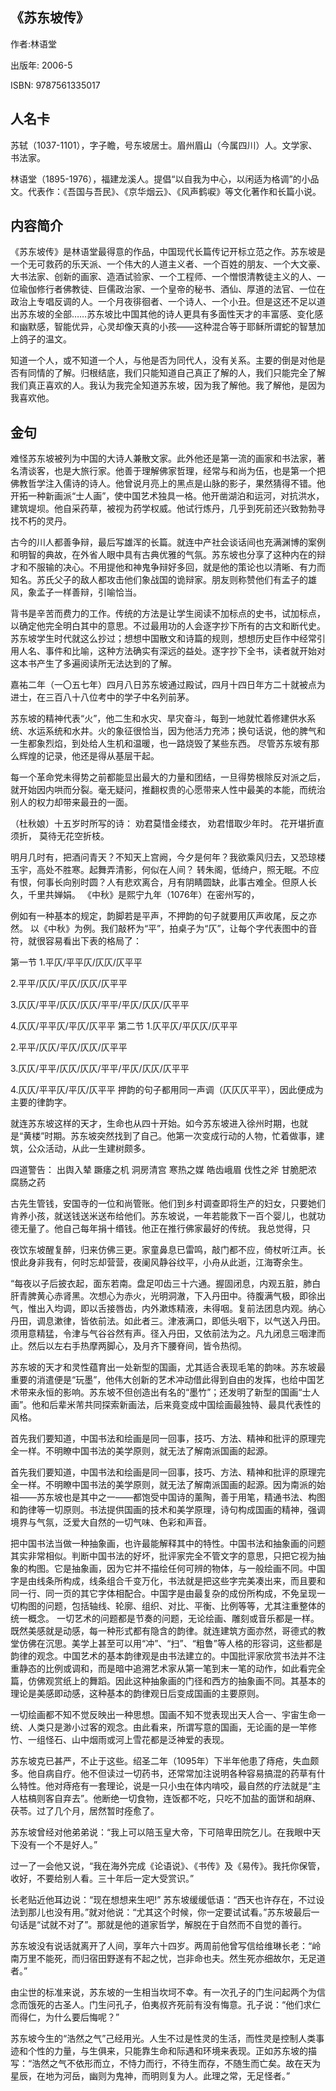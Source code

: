 ## 《苏东坡传》 ##

作者:林语堂   

出版年: 2006-5

ISBN: 9787561335017

## 人名卡 

苏轼（1037-1101），字子瞻，号东坡居士。眉州眉山（今属四川）人。文学家、书法家。

林语堂（1895-1976），福建龙溪人。提倡“以自我为中心，以闲适为格调”的小品文。代表作：《吾国与吾民》、《京华烟云》、《风声鹤唳》等文化著作和长篇小说。

## 内容简介 

《苏东坡传》是林语堂最得意的作品，中国现代长篇传记开标立范之作。苏东坡是一个无可救药的乐天派、一个伟大的人道主义者、一个百姓的朋友、一个大文豪、大书法家、创新的画家、造酒试验家、一个工程师、一个憎恨清教徒主义的人、一位瑜伽修行者佛教徒、巨儒政治家、一个皇帝的秘书、酒仙、厚道的法官、一位在政治上专唱反调的人。一个月夜徘徊者、一个诗人、一个小丑。但是这还不足以道出苏东坡的全部……苏东坡比中国其他的诗人更具有多面性天才的丰富感、变化感和幽默感，智能优异，心灵却像天真的小孩——这种混合等于耶稣所谓蛇的智慧加上鸽子的温文。

知道一个人，或不知道一个人，与他是否为同代人，没有关系。主要的倒是对他是否有同情的了解。归根结底，我们只能知道自己真正了解的人，我们只能完全了解我们真正喜欢的人。我认为我完全知道苏东坡，因为我了解他。我了解他，是因为我喜欢他。

## 金句

难怪苏东坡被列为中国的大诗人兼散文家。此外他还是第一流的画家和书法家，著名清谈客，也是大旅行家。他善于理解佛家哲理，经常与和尚为伍，也是第一个把佛教哲学注入儒诗的诗人。他曾说月亮上的黑点是山脉的影子，果然猜得不错。他开拓一种新画派“士人画”，使中国艺术独具一格。他开凿湖泊和运河，对抗洪水，建筑堤坝。他自采药草，被视为药学权威。他试行炼丹，几乎到死前还兴致勃勃寻找不朽的灵丹。

古今的川人都善争辩，最后写雄浑的长篇。就连中产社会谈话间也充满渊博的案例和明智的典故，在外省人眼中具有古典优雅的气氛。苏东坡也分享了这种内在的辩才和不服输的决心。不用提他和神鬼争辩好多回，就是他的策论也以清晰、有力而知名。苏氏父子的敌人都攻击他们象战国的诡辩家。朋友则称赞他们有孟子的雄风，象孟子一样善辩，引喻恰当。

背书是辛苦而费力的工作。传统的方法是让学生阅读不加标点的史书，试加标点，以确定他完全明白其中的意思。不过最用功的人会逐字抄下所有的古文和断代史。苏东坡学生时代就这么抄过；想想中国散文和诗篇的规则，想想历史巨作中经常引用人名、事件和比喻，这种方法确实有深远的益处。逐字抄下全书，读者就开始对这本书产生了多遍阅读所无法达到的了解。

嘉祐二年（一〇五七年）四月八日苏东坡通过殿试，四月十四日年方二十就被点为进士，在三百八十八位考中的学子中名列前茅。

苏东坡的精神代表“火”，他二生和水灾、旱灾奋斗，每到一地就忙着修建供水系统、水运系统和水井。火的象征很恰当，因为他活力充沛；换句话说，他的脾气和一生都象烈焰，到处给人生机和温暖，也一路烧毁了某些东西。 尽管苏东坡有那么辉煌的记录，他还是得从基层干起。

每一个革命党未得势之前都能显出最大的力量和团结，一旦得势根除反对派之后，就开始因内哄而分裂。毫无疑问，推翻权贵的心愿带来人性中最美的本能，而统治别人的权力却带来最丑的一面。

（杜秋娘）十五岁时所写的诗： 劝君莫惜金缕衣， 劝君惜取少年时。 花开堪折直须折， 莫待无花空折枝。

明月几时有，把酒问青天？不知天上宫阙，今夕是何年？我欲乘风归去，又恐琼楼玉宇，高处不胜寒。起舞弄清影，何似在人间？ 转朱阁，低绮户，照无眠。不应有恨，何事长向别时圆？人有悲欢离合，月有阴睛圆缺，此事古难全。但原人长久，千里共婵娟。 《中秋》是熙宁九年（1076年）在密州写的，

例如有一种基本的规定，韵脚若是平声，不押韵的句子就要用仄声收尾，反之亦然。 以《中秋》为例。我们敲杯为“平”，拍桌子为“仄”，让每个字代表图中的音符，就很容易看出下表的格局了：

第一节 1.平仄/平平仄/仄仄/仄平平

2.平平/仄仄/平仄/仄仄/仄平平

3.仄仄/平平/仄仄/仄仄/平平/平仄/仄仄/仄平平

4.仄仄/平平仄/平仄/仄平平 第二节 1.仄平仄/平仄仄/仄平平

2.平平/仄仄/平仄/仄仄/仄平平

3.仄仄/平平/仄仄/仄仄/平平/平仄/仄仄/仄平平

4.仄仄/平平仄/平仄/仄平平 押韵的句子都用同一声调（仄仄仄平平），因此便成为主要的律韵字。

就连苏东坡这样的天才，生命也从四十开始。如今苏东坡进入徐州时期，也就是“黄楼”时期。苏东坡突然找到了自己。他第一次变成行动的人物，忙着做事，建筑，公众活动，从此一生建树颇多。

四道警告： 出舆入辇  蹶痿之机 洞房清宫  寒热之媒 皓齿峨眉  伐性之斧 甘脆肥浓  腐肠之药


古先生管钱，安国寺的一位和尚管账。他们到乡村调查即将生产的妇女，只要她们肯养小孩，就送钱送米送布给他们。苏东坡说，一年若能救下一百个婴儿，也就功德无量了。他自己每年捐十缗钱。他正在推行佛家最好的传统。 我总觉得，只


夜饮东坡醒复醉，归来仿佛三更。家童鼻息已雷鸣，敲门都不应，倚杖听江声。长恨此身非我有，何时忘却营营，夜阑风静谷纹平，小舟从此逝，江海寄余生。

“每夜以子后披衣起，面东若南。盘足叩齿三十六通。握固闭息，内观五脏，肺白肝青脾黄心赤肾黑。次想心为赤火，光明洞澈，下入丹田中。待腹满气极，即徐出气，惟出入均调，即以舌接唇齿，内外漱炼精液，未得咽。复前法团息内观。纳心丹田，调息漱律，皆依前法。如此者三。津液满口，即低头咽下，以气送入丹田。须用意精猛，令津与气谷谷然有声。径入丹田，又依前法为之。凡九闭息三咽津而止。然后以左右手热摩两脚心，及月齐下腰脊间，皆令热彻。

苏东坡的天才和灵性蕴育出一处新型的国画，尤其适合表现毛笔的韵味。苏东坡最重要的消遣便是“玩墨”，他伟大创新的艺术冲动借此得到自由的发挥，也给中国艺术带来永恒的影响。苏东坡不但创造出有名的“墨竹”；还发明了新型的国画“士人画”。他和后辈米芾共同探索新画法，后来竟变成中国绘画最独特、最具代表性的风格。

首先我们要知道，中国书法和绘画是同一回事，技巧、方法、精神和批评的原理完全一样。不明瞭中国书法的美学原则，就无法了解南派国画的起源。

首先我们要知道，中国书法和绘画是同一回事，技巧、方法、精神和批评的原理完全一样。不明瞭中国书法的美学原则，就无法了解南派国画的起源。因为南派的始祖——苏东坡也是其中之一——都饱受中国诗的薰陶，善于用笔，精通书法、构图和韵律等一切原则。书法提供国画的技术和美学原理，诗句构成国画的精神，强调境界与气氛，泛爱大自然的一切气味、色彩和声音。

把中国书法当做一种抽象画，也许最能解释其中的特性。中国书法和抽象画的问题其实非常相似。判断中国书法的好坏，批评家完全不管文字的意思，只把它视为抽象的构图。它是抽象画，因为它并不描绘任何可辨的物体，与一般绘画不同。中国字是由线条所构成，线条组合千变万化，书法就是把这些字完美凑出来，而且要和同一行、同一页的其它字体相配合。中国字是由最复杂的成份所构成，不免呈现一切构图的问题，包括轴线、轮廓、组织、对比、平衡、比例等等，尤其注重整体的统一概念。 一切艺术的问题都是节奏的问题，无论绘画、雕刻或音乐都是一样。既然美感就是动感，每一种形式都有隐含的韵律。就连建筑方面亦然，哥德式的教堂仿佛在沉思。美学上甚至可以用“冲”、“扫”、“粗鲁”等人格的形容词，这些都是韵律的观念。中国艺术的基本韵律观是由书法建立的。中国批评家欣赏书法并不注重静态的比例或调和，而是暗中追溯艺术家从第一笔到末一笔的动作，如此看完全篇，仿佛观赏纸上的舞蹈。因此这种抽象画的门径和西方的抽象画不同。其基本的理论是美感即动感，这种基本的韵律观日后变成国画的主要原则。

一切绘画都不知不觉反映出一种思想。国画不知不觉表现出天人合一、宇宙生命一统、人类只是渺小过客的观念。由此看来，所谓写意的国画，无论画的是一竿修竹、一组怪石、山中烟雨或河上雪花都是泛神爱的表现。

苏东坡克已甚严，不止于这些。绍圣二年（1095年）下半年他患了痔疮，失血颇多。他自病自疗。他不但读过一切药书，还常常加注说明各种容易搞混的药草有什么特性。他对痔疮有一套理论，说是一只小虫在体内啃咬，最自然的疗法就是“主人枯槁则客自弃去”。他断绝一切食物，连饭都不吃，只吃不加盐的面饼和胡麻、茯苓。过了几个月，居然暂时痊愈了。

苏东坡曾经对他弟弟说：“我上可以陪玉皇大帝，下可陪卑田院乞儿。在我眼中天下没有一个不是好人。”

过一了一会他又说，“我在海外完成《论语说》、《书传》及《易传》。我托你保管，收好，不要给别人看。三十年后一定大受赏识。”

长老贴近他耳边说：“现在想想来生吧!” 苏东坡缓缓低语：“西天也许存在，不过设法到那儿也没有用。”就对他说：“尤其这个时候，你一定要试试看。”苏东坡最后一句话是“试就不对了”。那就是他的道家哲学，解脱在于自然而不自觉的善行。

苏东坡没有说话就离开了人间，享年六十四岁。两周前他曾写信给维琳长老：“岭南万里不能死，而归宿田野遂有不起之忧，岂非命也夫。然生死亦细故尔，无足道者。”

由尘世的标准来说，苏东坡的一生相当坎坷不幸。有一次孔子的门生问起两个为信念而饿死的古圣人。门生问孔子，伯夷叔齐死前有没有悔意。孔子说：“他们求仁而得仁，为什么要后悔呢？”

苏东坡今生的“浩然之气”己经用光。人生不过是性灵的生活，而性灵是控制人类事迹和个性的力量，与生俱来，只能靠生命和际遇和环境来表现。正如苏东坡的描写：“浩然之气不依形而立，不恃力而行，不待生而存，不随生而亡矣。故在天为星辰，在地为河岳，幽则为鬼神，而明则复为人。此理之常，无足怪者。”